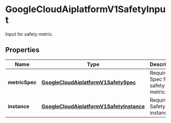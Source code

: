 

# GoogleCloudAiplatformV1SafetyInput

Input for safety metric.

## Properties

| Name | Type | Description | Notes |
|------------ | ------------- | ------------- | -------------|
|**metricSpec** | [**GoogleCloudAiplatformV1SafetySpec**](GoogleCloudAiplatformV1SafetySpec.md) | Required. Spec for safety metric. |  [optional] |
|**instance** | [**GoogleCloudAiplatformV1SafetyInstance**](GoogleCloudAiplatformV1SafetyInstance.md) | Required. Safety instance. |  [optional] |



